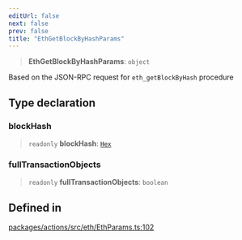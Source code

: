 ```yaml
---
editUrl: false
next: false
prev: false
title: "EthGetBlockByHashParams"
---
```


> **EthGetBlockByHashParams**: `object`

Based on the JSON-RPC request for `eth_getBlockByHash` procedure

## Type declaration

### blockHash

> `readonly` **blockHash**: [`Hex`](/reference/tevm/actions/type-aliases/hex/)

### fullTransactionObjects

> `readonly` **fullTransactionObjects**: `boolean`

## Defined in

[packages/actions/src/eth/EthParams.ts:102](https://github.com/qbzzt/tevm-monorepo/blob/main/packages/actions/src/eth/EthParams.ts#L102)
